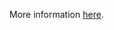 More information [here](https://docs.prismacloud.io/en/enterprise-edition/policy-reference/google-cloud-policies/logging-policies-1/ensure-that-retention-policies-on-log-buckets-are-configured-using-bucket-lock).
